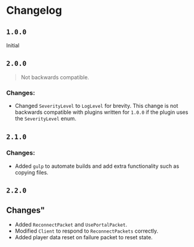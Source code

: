 # Changelog

## `1.0.0`
Initial

## `2.0.0`
> Not backwards compatible.
### Changes:
 + Changed `SeverityLevel` to `LogLevel` for brevity. This change is not backwards compatible with plugins written for `1.0.0` if the plugin uses the `SeverityLevel` enum.

## `2.1.0`
### Changes:
 + Added `gulp` to automate builds and add extra functionality such as copying files.

## `2.2.0`
## Changes"
 + Added `ReconnectPacket` and `UsePortalPacket`.
 + Modified `Client` to respond to `ReconnectPackets` correctly.
 + Added player data reset on failure packet to reset state.
